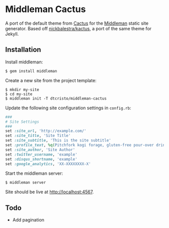 # Middleman Cactus

A port of the default theme from [Cactus](https://cactusformac.com/) for the [Middleman](https://middlemanapp.com/) static site generator. Based off [nickbalestra/kactus](https://github.com/nickbalestra/kactus), a port of the same theme for Jekyll.

## Installation

Install middleman:

    $ gem install middleman

Create a new site from the project template:

    $ mkdir my-site
    $ cd my-site
    $ middleman init -T dtcristo/middleman-cactus

Update the following site configuration settings in `config.rb`:

```ruby
###
# Site Settings
###
set :site_url, 'http://example.com/'
set :site_title, 'Site Title'
set :site_subtitle, 'This is the site subtitle'
set :profile_text, %q(Pitchfork kogi forage, gluten-free pour-over drinking vinegar Etsy narwhal next level shabby chic bicycle rights tofu mustache scenester. Intelligentsia Brooklyn mumblecore, church-key meggings cardigan quinoa gluten-free banjo. Polaroid beard 8-bit, lumbersexual photo booth forage bitters mustache drinking vinegar biodiesel cardigan. Four loko raw denim polaroid selfies, mixtape skateboard lumbersexual. Odd Future Blue Bottle bicycle rights Etsy. Etsy Odd Future normcore, deep v Shoreditch seitan sustainable yr heirloom Brooklyn try-hard stumptown Bushwick cornhole. Portland chillwave pug Tumblr deep v readymade.)
set :site_author, 'Site Author'
set :twitter_username, 'example'
set :disqus_shortname, 'example'
set :google_analytics, 'XX-XXXXXXXX-X'
```

Start the middleman server:

    $ middleman server

Site should be live at [http://localhost:4567](http://localhost:4567).

## Todo

* Add pagination

